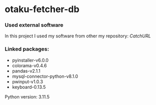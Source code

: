 # otaku-fetcher-db

### Used external software
In this project I used my software from other my repository: *CatchURL*

### Linked packages:

<ul>
    <li>pyinstaller-v6.0.0</li>
    <li>colorama-v0.4.6</li>
    <li>pandas-v2.1.1</li>
    <li>mysql-connector-python-v8.1.0</li>
    <li>pwinput-v1.0.3</li>
    <li>keyboard-0.13.5</li>
</ul>

Python version: 3.11.5